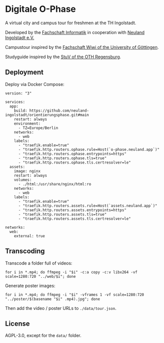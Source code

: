 # Digitale O-Phase

A virtual city and campus tour for freshmen at the TH Ingolstadt.

Developed by the [Fachschaft Informatik](https://studverthi.de) in cooperation with [Neuland Ingolstadt e.V.](https://neuland-ingolstadt.de/)

Campustour inspired by the [Fachschaft Wiwi of the University of Göttingen](https://hochschulforumdigitalisierung.de/de/blog/o-phase-online).

Studyguide inspired by the [StuV of the OTH Regensburg](https://stuv.othr.de/dein-studienguide/).

## Deployment

Deploy via Docker Compose:

```
version: "3"

services:
  app:
    build: https://github.com/neuland-ingolstadt/orientierungsphase.git#main
    restart: always
    environment:
      - TZ=Europe/Berlin
    networks:
      - web
    labels:
      - "traefik.enable=true"
      - "traefik.http.routers.ophase.rule=Host(`o-phase.neuland.app`)"
      - "traefik.http.routers.ophase.entrypoints=https"
      - "traefik.http.routers.ophase.tls=true"
      - "traefik.http.routers.ophase.tls.certresolver=le"
  assets:
    image: nginx
    restart: always
    volumes:
      - ./html:/usr/share/nginx/html:ro
    networks:
      - web
    labels:
      - "traefik.enable=true"
      - "traefik.http.routers.assets.rule=Host(`assets.neuland.app`)"
      - "traefik.http.routers.assets.entrypoints=https"
      - "traefik.http.routers.assets.tls=true"
      - "traefik.http.routers.assets.tls.certresolver=le"

networks:
  web:
    external: true
```

## Transcoding

Transcode a folder full of videos:
```
for i in *.mp4; do ffmpeg -i "$i" -c:a copy -c:v libx264 -vf scale=1280:720 "../web/$i"; done
```

Generate poster images:
```
for i in *.mp4; do ffmpeg -i "$i" -vframes 1 -vf scale=1280:720 "../poster/$(basename "$i" .mp4).jpg"; done
```

Then add the video / poster URLs to `./data/tour.json`.

## License

AGPL-3.0, except for the `data/` folder.
